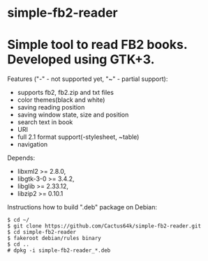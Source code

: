 # simple-fb2-reader
Simple tool to read FB2 books. Developed using GTK+3.
=======

Features ("-" - not supported yet, "~" - partial support):
- supports fb2, fb2.zip and txt files
- color themes(black and white)
- saving reading position
- saving window state, size and position
- search text in book
- URI
- full 2.1 format support(-stylesheet, ~table)
- navigation


Depends:
- libxml2      >= 2.8.0, 
- libgtk-3-0  >= 3.4.2, 
- libglib     >= 2.33.12, 
- libzip2     >= 0.10.1


Instructions how to build ".deb" package on Debian:
```
$ cd ~/
$ git clone https://github.com/Cactus64k/simple-fb2-reader.git
$ cd simple-fb2-reader
$ fakeroot debian/rules binary
$ cd ..
# dpkg -i simple-fb2-reader_*.deb
```
